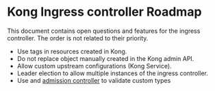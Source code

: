 # Kong Ingress controller Roadmap

This document contains open questions and features for the ingress controller.
The order is not related to their priority.

- Use tags in resources created in Kong.
- Do not replace object manually created in the Kong admin API.
- Allow custom upstream configurations (Kong Service).
- Leader election to allow multiple instances of the ingress controller.
- Use and [admission controller][0] to validate custom types

[0]: https://kubernetes.io/docs/admin/extensible-admission-controllers/
